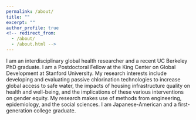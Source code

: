```yaml
---
permalink: /about/
title: ""
excerpt: ""
author_profile: true
<!-- redirect_from: 
  - /about/
  - /about.html -->
---
```


I am an interdisciplinary global health researcher and a recent UC Berkeley PhD graduate. I am a Postdoctoral Fellow at the King Center on Global Development at Stanford University. My research interests include developing and evaluating passive chlorination technologies to increase global access to safe water, the impacts of housing infrastructure quality on health and well-being, and the implications of these various interventions on gender equity. My research makes use of methods from engineering, epidemiology, and the social sciences. I am Japanese-American and a first-generation college graduate.
